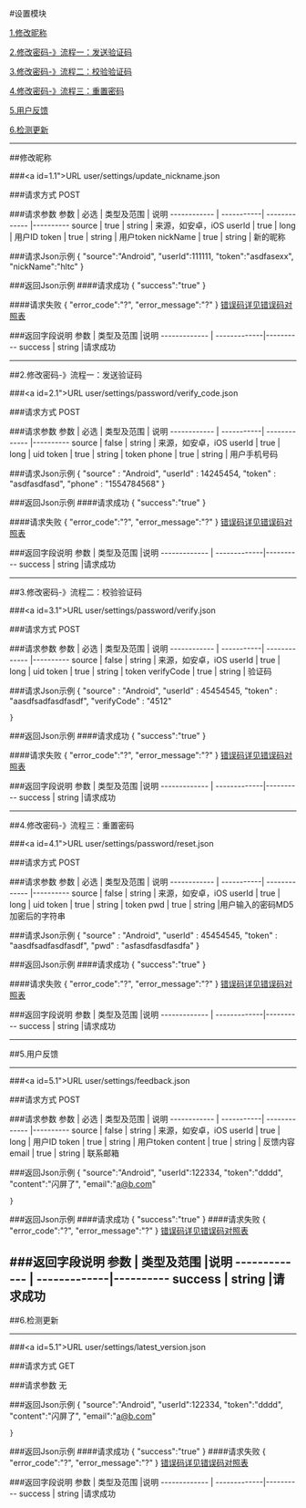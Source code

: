 #设置模块

[1.修改昵称](#1)

[2.修改密码-》流程一：发送验证码](#2)

[3.修改密码-》流程二：校验验证码](#3)

[4.修改密码-》流程三：重置密码](#4)

[5.用户反馈](#5)

[6.检测更新](#6)

---
##<a id="1">修改昵称</a>

###<a id=1.1">URL</a>
user/settings/update_nickname.json

###<a id="1.2">请求方式</a>
POST

###<a id="1.3">请求参数</a>
     参数    | 必选 			| 类型及范围    | 说明
------------ | -----------| ------------- |---------- 
source		| true		| string        | 来源，如安卓，iOS
userId  	| true		| long          | 用户ID
token		| true		| string        | 用户token
nickName	| true		| string	| 新的昵称

###<a id="1.4">请求Json示例</a>
	{
		"source":"Android",
		"userId":111111,
		"token":"asdfasexx",
		"nickName":"hltc"
	}

###<a id="1.5">返回Json示例</a>
####<a id="1.5.1">请求成功</a>
	{
		"success":"true"
	}

####<a id="1.5.2">请求失败</a>
	{
		"error_code":"?",
		"error_message":"?"
	}
[错误码详见错误码对照表](错误码对照表.md)

###<a id="1.1.6">返回字段说明</a>
     参数     	| 类型及范围     |说明
------------- 	| -------------|---------- 
success		| string       |请求成功

---
##<a id="2">2.修改密码-》流程一：发送验证码</a>

###<a id=2.1">URL</a>
user/settings/password/verify_code.json

###<a id="2.2">请求方式</a>
POST

###<a id="1.1.4">请求参数</a>
     参数    | 必选 			| 类型及范围    | 说明
------------ | -----------| ------------- |---------- 
source       | false        | string      | 来源，如安卓，iOS
userId       | true         | long        | uid
token        | true       | string        | token
phone        | true	  | string        | 用户手机号码

###<a id="2.3">请求Json示例</a>
	{
		"source" : "Android",
		"userId" : 14245454,
		"token"  : "asdfasdfasd",
		"phone" : "1554784568"
	}

###<a id="2.4">返回Json示例</a>
####<a id="2.4.1">请求成功</a>
	{
		"success":"true"
	}

####<a id="2.4.2">请求失败</a>
	{
		"error_code":"?",
		"error_message":"?"
	}
[错误码详见错误码对照表](错误码对照表.md)

###<a id="2.4.3">返回字段说明</a>
     参数     	| 类型及范围     |说明
------------- 	| -------------|---------- 
success		| string       |请求成功

---
##<a id="3">3.修改密码-》流程二：校验验证码</a>

###<a id=3.1">URL</a>
user/settings/password/verify.json

###<a id="3.2">请求方式</a>
POST

###<a id="3.3">请求参数</a>
     参数    | 必选 			| 类型及范围    | 说明
------------ | -----------| ------------- |---------- 
source       | false        | string      | 来源，如安卓，iOS
userId       | true       | long          | uid
token        | true     | string        | token
verifyCode   | true	  | string        | 验证码

###<a id="3.4">请求Json示例</a>
	{
		"source" : "Android",
		"userId" : 45454545,
		"token" : "aasdfsadfasdfasdf",
		"verifyCode" : "4512"
		
	}

###<a id="3.5">返回Json示例</a>
####<a id="3.5.1">请求成功</a>
	{
		"success":"true"
	}

####<a id="3.5.2">请求失败</a>
	{
		"error_code":"?",
		"error_message":"?"
	}
[错误码详见错误码对照表](错误码对照表.md)

###<a id="3.5.3">返回字段说明</a>
     参数     	| 类型及范围     |说明
------------- 	| -------------|---------- 
success		| string       |请求成功

---
##<a id="4">4.修改密码-》流程三：重置密码</a>

###<a id=4.1">URL</a>
user/settings/password/reset.json

###<a id="4.2">请求方式</a>
POST

###<a id="4.3">请求参数</a>
     参数    | 必选 			| 类型及范围    | 说明
------------ | -----------| ------------- |---------- 
source       | false        | string      | 来源，如安卓，iOS
userId       | true       | long          | uid
token        | true      | string        | token
pwd          | true	  | string        |用户输入的密码MD5加密后的字符串

###<a id="4.4">请求Json示例</a>
	{
		"source" : "Android",
		"userId" : 45454545,
		"token" : "aasdfsadfasdfasdf",
		"pwd" : "asfasdfasdfasdfa"
	}

###<a id="4.5">返回Json示例</a>
####<a id="4.5.1">请求成功</a>
	{
		"success":"true"
	}

####<a id="4.5.2">请求失败</a>
	{
		"error_code":"?",
		"error_message":"?"
	}
[错误码详见错误码对照表](错误码对照表.md)

###<a id="4.5.3">返回字段说明</a>
     参数     	| 类型及范围     |说明
------------- 	| -------------|---------- 
success		| string       |请求成功

---
##<a id="5">5.用户反馈</a>

-------
###<a id=5.1">URL</a>
user/settings/feedback.json

###<a id="5.2">请求方式</a>
POST

###<a id="5.3">请求参数</a>
     参数    | 必选 			| 类型及范围    | 说明
------------ | -----------| ------------- |---------- 
source		| false		| string        | 来源，如安卓，iOS
userId  	| true		| long          | 用户ID
token		| true		| string        | 用户token
content		| true		| string	| 反馈内容
email		| true		| string	| 联系邮箱

###<a id="5.4">返回Json示例</a>
	{
		"source":"Android",
		"userId":122334,
		"token":"dddd",
		"content":"闪屏了",
		"email":"a@b.com"
		
	}
###<a id="5.5">返回Json示例</a>
####<a id="5.5.1">请求成功</a>
	{
		"success":"true"
	}
####<a id="5.5.2">请求失败</a>
	{
		"error_code":"?",
		"error_message":"?"
	}
[错误码详见错误码对照表](错误码对照表.md)

###<a id="5.6">返回字段说明</a>
     参数     	| 类型及范围     |说明
------------- 	| -------------|---------- 
success		| string       |请求成功
---

##<a id="6">6.检测更新</a>

-------
###<a id=5.1">URL</a>
user/settings/latest_version.json

###<a id="5.2">请求方式</a>
GET

###<a id="5.3">请求参数</a>
无

###<a id="5.4">返回Json示例</a>
	{
		"source":"Android",
		"userId":122334,
		"token":"dddd",
		"content":"闪屏了",
		"email":"a@b.com"
		
	}
###<a id="5.5">返回Json示例</a>
####<a id="5.5.1">请求成功</a>
	{
		"success":"true"
	}
####<a id="5.5.2">请求失败</a>
	{
		"error_code":"?",
		"error_message":"?"
	}
[错误码详见错误码对照表](错误码对照表.md)

###<a id="5.6">返回字段说明</a>
     参数     	| 类型及范围     |说明
------------- 	| -------------|---------- 
success		| string       |请求成功
